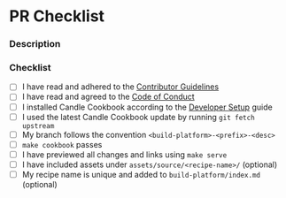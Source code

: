 # PR Checklist

### Description

<!-- Please describe your proposed code changes/additions -->

### Checklist

<!-- Mark completed items using [x] -->

- [ ] I have read and adhered to the [Contributor Guidelines](../CONTRIBUTING.md)
- [ ] I have read and agreed to the [Code of Conduct](../CODE_OF_CONDUCT.md)
- [ ] I installed Candle Cookbook according to the [Developer Setup](../docs/DEV_ENV.md) guide
- [ ] I used the latest Candle Cookbook update by running `git fetch upstream`
- [ ] My branch follows the convention `<build-platform>-<prefix>-<desc>`
- [ ] `make cookbook` passes
- [ ] I have previewed all changes and links using `make serve`
- [ ] I have included assets under `assets/source/<recipe-name>/` (optional)
- [ ] My recipe name is unique and added to `build-platform/index.md` (optional)